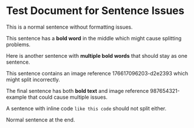 # Test Document for Sentence Issues

This is a normal sentence without formatting issues.

This sentence has a **bold word** in the middle which might cause splitting problems.

Here is another sentence with **multiple bold words** that should stay as one sentence.

This sentence contains an image reference 176617096203-d2e2393 which might split incorrectly.

The final sentence has both **bold text** and image reference 987654321-example that could cause multiple issues.

A sentence with inline code `like this code` should not split either.

Normal sentence at the end.
